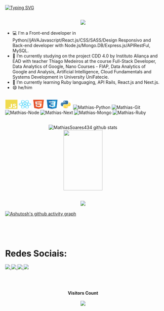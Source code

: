 [![Typing SVG](https://readme-typing-svg.herokuapp.com/?color=483D8B&size=35&center=true&vCenter=true&width=1000&lines=Hello+Everyone+👋;+My+Name+is+Mathias+Soares;I'm+26+years+old;I'm+from+Brasil,+Recife+PE;I'm+a+student+of+systems+development;Be+Welcome!+:%29)](https://git.io/typing-svg)
<br><br>
<p align="center">
<img src="https://guiadoestudante.abril.com.br/wp-content/uploads/sites/4/2020/11/03.gif?w=680&h=453&crop=1" width="500" alig >
</p>

- 💻 I'm a Front-end developer in Python//jAVAJavascript/React.js/CSS/SASS/Design Responsivo and Back-end developer with Node.js/Mongo.DB/Express.js/APIRestFul, MySQL. 
- 📗 I’m currently studying on the project CDD 4.0 by Instituto Aliança and EAD with teacher Thiago Medeiros at the course Full-Stack Developer, Data Analytics of Google, Nano Courses - FIAP, Data Analytics of Google and Analysis, Artificial Intelligence, Cloud Fundamentals and Systems Development in University UniFatecie.
- 🚀 I’m currently learning Ruby languaging, API Rails, React.js and Next.js.
- 😄 he/him


<p align="center">
<div style="display: inline_block" style= "justify-content: space-around";><br>
  <img text-align="center" alt="Mathias-Js" height="30" width="40" src="https://raw.githubusercontent.com/devicons/devicon/master/icons/javascript/javascript-plain.svg">
  <img text-align="center" alt="Mathias-React" height="30" width="40" src="https://raw.githubusercontent.com/devicons/devicon/master/icons/react/react-original.svg">
  <img text-align="center" alt="Mathias-HTML" height="30" width="40" src="https://raw.githubusercontent.com/devicons/devicon/master/icons/html5/html5-original.svg">
  <img text-align="center" alt="Mathias-CSS" height="30" width="40" src="https://raw.githubusercontent.com/devicons/devicon/master/icons/css3/css3-original.svg">
  <img text-align="center" alt="Mathias-Python" height="30" width="40" src="https://raw.githubusercontent.com/devicons/devicon/master/icons/python/python-original.svg">  
  <img text-align="center" alt="Mathias-Python" height="35" width="45"  src="https://cdn.jsdelivr.net/gh/devicons/devicon/icons/java/java-original-wordmark.svg" />        
  
  <img text-align="center" alt="Mathias-Git" height="30" width="40" src="https://cdn.jsdelivr.net/gh/devicons/devicon/icons/git/git-original.svg" />
  <img text-align="center" alt="Mathias-Node" height="50" width="60" src="https://cdn.jsdelivr.net/gh/devicons/devicon/icons/nodejs/nodejs-original-wordmark.svg" />
  <img text-align="center" alt="Mathias-Next" height="30" width="40" src="https://cdn.jsdelivr.net/gh/devicons/devicon/icons/nextjs/nextjs-original.svg" />
  <img text-align="center" alt="Mathias-Mongo" height="35" width="45" src="https://cdn.jsdelivr.net/gh/devicons/devicon/icons/mongodb/mongodb-original-wordmark.svg" />
   <img text-align="center" alt="Mathias-Ruby" height="30" width="40" src="https://img.icons8.com/?size=100&id=22189&format=png&color=000000">
  </p>


<br>
<div align="center">  
 <img width="49%" height="195px" src="https://github-readme-stats.vercel.app/api?username=MathiasSoares434&show_icons=true&count_private=true&hide_border=true&title_color=00FFFF&icon_color=00FFFF&text_color=E0FFFF&bg_color=0d1117" alt="MathiasSoares434 github stats" /> <br>
 
  <img width="50%" height="195px" src="https://github-readme-stats.vercel.app/api/top-langs/?username=MathiasSoares434&layout=compact&hide_border=true&title_color=00000&text_color=00bfbf&bg_color=0d1117" />
</div>
<br>
<p align="center">
  <img src="https://github-profile-trophy.vercel.app/?username=MathiasSoares434&theme=dracula&row=2&no-bg=true&column=3&margin-w=15&margin-h=15" />
</p>

[![Ashutosh's github activity graph](https://github-readme-activity-graph.vercel.app/graph?username=MathiasSoares434)](https://github.com/ashutosh00710/github-readme-activity-graph)
##


  
<br><br>
 
<div align: center> 
  <h1>Redes Sociais:</h1>
  
  <a href="mailto:mathiasernandes02@hotmail.com" target="_blank">
  <img "height="40" width="50" src="https://cdn.icon-icons.com/icons2/844/PNG/512/Outlook_icon-icons.com_67087.png" target="_blank">
  </a>
  <a href="https://www.instagram.com/mathias_ernandes/" target="_blank">
  <img "height="40" width="50" src="https://cdn.icon-icons.com/icons2/1584/PNG/512/3721672-instagram_108066.png" target="_blank">
  </a>
  <a href = "mailto:spritesanimes02@gmail.com">
   <img "height="40" width="50" src="https://cdn.icon-icons.com/icons2/2631/PNG/512/gmail_new_logo_icon_159149.png"_blank">
  </a>
  <a href="https://www.linkedin.com/in/mathias-soares/" target="_blank">
  <img "height="40" width="50" src="https://cdn.icon-icons.com/icons2/99/PNG/512/linkedin_socialnetwork_17441.png"_blank">
  </a> 
</div>
<br> <br>
 <div align="center">
<br><p align="centre"><b>Visitors Count</b></p>  
<p align="center"><img align="center" src="https://profile-counter.glitch.me/{MathiasSores434}/count.svg" /></p> 
<br></div>
